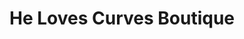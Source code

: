 ---
title: "He Loves Curves Boutique"
url: /richmond-heights/he-loves-curves-boutique/
shop: Kleidung
---
